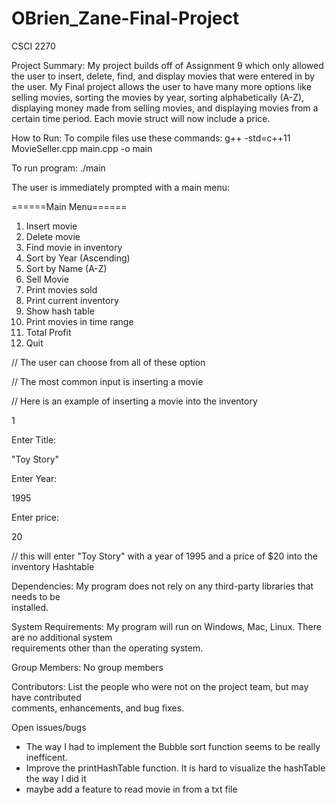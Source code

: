 # OBrien_Zane-Final-Project
CSCI 2270

Project	Summary:
  My project builds off of Assignment 9 which only allowed the user to insert, delete, find, and display movies that were entered in by the user. My Final project allows the user to have many more options like selling movies, sorting the movies by year, sorting alphabetically (A-Z), displaying money made from selling movies, and displaying movies from a certain time period. Each movie struct will now include a price. 
  
How to Run:
To compile files use these commands: g++ -std=c++11 MovieSeller.cpp main.cpp -o main

To run program: ./main

  The user is immediately prompted with a main menu:
  
  ======Main Menu======
  1. Insert movie
  2. Delete movie
  3. Find movie in inventory
  4. Sort by Year (Ascending)
  5. Sort by Name (A-Z)
  6. Sell Movie
  7. Print movies sold
  8. Print current inventory
  9. Show hash table
  10. Print movies in time range
  11. Total Profit
  12. Quit
  
  // The user can choose from all of these option

  // The most common input is inserting a movie
  
  // Here is an example of inserting a movie into the inventory
  
  1
  
  Enter Title:
  
  "Toy Story"
  
  Enter Year:
  
  1995
  
  Enter price:
  
  20
  
  // this will enter "Toy Story" with a year of 1995 and a price of $20 into the inventory Hashtable


Dependencies:
  My program	does not rely on any third-party libraries that	needs	to	be	
installed.

System	Requirements:
  My program will run on Windows,	Mac, Linux.	There	are no additional	system	
requirements other than the operating	system.

Group	Members:
  No group members

Contributors:
  List	the	people	who	were	not	on	the	project	team,	but	may	have contributed	
comments,	enhancements,	and	bug	fixes.

Open	issues/bugs
- The way I had to implement the Bubble sort function seems to be really inefficent.
- Improve the printHashTable function. It is hard to visualize the hashTable the way I did it
- maybe add a feature to read movie in from a txt file
